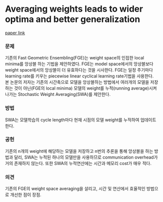 # Averaging weights leads to wider optima and better generalization
[paper link](https://arxiv.org/abs/1803.05407)

### 문제

기존의 Fast Geometric Ensembling(FGE)는 weight space의 인접한 local minima를 앙상블 하는 기법을 제안하였다.
FGE는 model space에서의 앙상블보다 weight space에서의 앙상블이 더 유효하다는 것을 시사한다.
FGE는 일정 주기마다 learning rate를 키우는 piecewise linear cyclical learning rate기법을 사용한다.
본 논문의 저자는 기존의 시간축으로 모델을 앙상블하는 방법에서 여러개의 모델을 저장하는 것이 아닌(FGE의 local minima)
모델의 weight를 누적(running average)시켜 나가는 Stochastic Weight Averaging(SWA)를 제안한다.


### 방법

SWA는 모델학습의 cycle length마다 현재 시점의 모델 weight를 누적하여 업데이트한다. 

### 공헌

기존의 n개의 weight에 해당하는 모델을 저장하고 n번의 추론을 통해 앙상블을 하는 방법과 달리,
SWA는 누적된 하나의 모델만을 사용하므로 communication overhead가 거의 존재하지 않는다.
또한 SWA의 누적연산에는 시간과 메모리 cost가 매우 적다.

### 의견

기존의 FGE의 weight space averaging을 살리고, 시간 및 연산에서 효율적인 방법으로 개선한 점이 장점.
